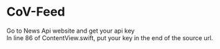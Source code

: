 # CoV-Feed

Go to News Api website and get your api key</br> 
In line 86 of ContentView.swift, put your key in the end of the source url.
